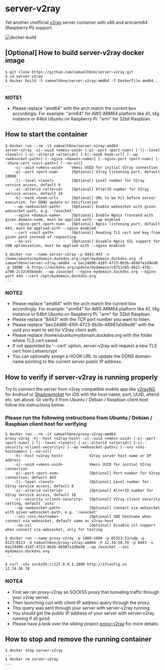 # server-v2ray

Yet another unofficial [v2ray](https://github.com/v2ray) server container with x86 and arm/arm64 (Raspberry Pi) support.

![docker-build](https://github.com/samuelhbne/server-v2ray/workflows/docker-buildx-latest/badge.svg)

## [Optional] How to build server-v2ray docker image

```shell
$ git clone https://github.com/samuelhbne/server-v2ray.git
$ cd server-v2ray
$ docker build -t samuelhbne/server-v2ray:amd64 -f Dockerfile.amd64 .
...
```

### NOTE1

- Please replace "amd64" with the arch match the current box accordingly. For example: "arm64" for AWS ARM64 platform like A1, t4g instance or 64bit Ubuntu on Raspberry Pi. "arm" for 32bit Raspbian.

## How to start the container

```shell
$ docker run --rm -it samuelhbne/server-v2ray:amd64
server-v2ray -u|--uuid <vmess-uuid> [-p|--port <port-num>] [-l|--level <level>] [-a|--alterid <alterid>] [-k|--hook hook-url] [--wp <websocket-path>] [--nginx <domain-name>] [--nginx-port <port-num>] [--share-cert <cert-path>] [--no-ssl]
    -u|--uuid <vmess-uuid>    Vmess UUID for initial V2ray connection
    -p|--port <port-num>      [Optional] V2ray listening port, default 10086
    -l|--level <level>        [Optional] Level number for V2ray service access, default 0
    -a|--alterid <alterid>    [Optional] AlterID number for V2ray service access, default 16
    -k|--hook <hook-url>      [Optional] URL to be hit before server execution, for DDNS update or notification
    --wp <websocket-path>     [Optional] Enable websocket with given websocket-path, e.g. '/wsocket'
    --nginx <domain-name>     [Optional] Enable Ngnix frontend with given domain-name, must be applied with --wp enabled
    --nginx-port <port-num>   [Optional] Ngnix listening port, default 443, must be applied with --nginx enabled
    --cert <cert-path>        [Optional] Reading TLS cert and key from given path instead of requesting
    --no-ssl                  [Optional] Disable Ngnix SSL support for CDN optimisation, must be applied with --nginx enabled

$ docker run --name server-v2ray -p 8443:443 -v /home/ubuntu/mydomain.duckdns.org:/opt/mydomain.duckdns.org -d samuelhbne/server-v2ray:amd64 -u bec24d96-410f-4723-8b3b-46987a1d9ed8 -p 10086 -k https://duckdns.org/update/mydomain/c9711c65-db21-4f8c-a790-2c32c93bde8c --wp /wsocket --nginx mydomain.duckdns.org --nginx-port 443 --cert /opt/mydomain.duckdns.org
...
```

### NOTE2

- Please replace "amd64" with the arch match the current box accordingly. For example: "arm64" for AWS ARM64 platform like A1, t4g instance or 64bit Ubuntu on Raspberry Pi. "arm" for 32bit Raspbian.
- Please replace "8443" with the TCP port number you want to listen.
- Please replace "bec24d96-410f-4723-8b3b-46987a1d9ed8" with the uuid you want to set for V2ray client auth.
- Please replace /home/ubuntu/mydomain.duckdns.org with the folder where TLS cert saved.
- If not appointed by '--cert' option, server-v2ray will request a new TLS cert from Letsencrypt
- You can optionally assign a HOOK-URL to update the DDNS domain-name pointing to the current server public IP address.

## How to verify if server-v2ray is running properly

Try to connect the server from v2ray compatible mobile app like [v2rayNG](https://github.com/2dust/v2rayNG) for Android or [Shadowrocket](https://apps.apple.com/us/app/shadowrocket/id932747118) for iOS with the host-name, port, UUID, alterid etc. set above. Or verify it from Ubuntu / Debian / Raspbian client host follow the instructions below.

### Please run the following instructions from Ubuntu / Debian / Raspbian client host for verifying

```shell
$ docker run --rm -it samuelhbne/proxy-v2ray:amd64
proxy-v2ray -h|--host <v2ray-host> -u|--uuid <vmess-uuid> [-p|--port <port-num>] [-l|--level <level>] [-a|--alterid <alterid>] [-s|--security <client-security>] [--wp <websocket-path>] [--sni <sni-hostname>] [--no-ssl]
    -h|--host <v2ray-host>            V2ray server host name or IP address
    -u|--uuid <vmess-uuid>            Vmess UUID for initial V2ray connection
    -p|--port <port-num>              [Optional] Port number for V2ray connection, default 443
    -l|--level <level>                [Optional] Level number for V2ray service access, default 0
    -a|--alterid <alterid>            [Optional] AlterID number for V2ray service access, default 16
    -s|--security <client-security>   [Optional] V2ray client security setting, default 'auto'
    --wp <websocket-path>             [Optional] Connect via websocket with given websocket-path, e.g. '/wsocket'
    --sni <sni-hostname>              [Optional] SNI hostname when connect via websocket, default same as v2ray-host
    --no-ssl                          [Optional] Disable ssl support when connect via websocket, only for testing

$ docker run --name proxy-v2ray -p 1080:1080 -p 65353:53/udp -p 8123:8123 -d samuelhbne/proxy-v2ray:amd64 -h 12.34.56.78 -p 8443 -u bec24d96-410f-4723-8b3b-46987a1d9ed8 --wp /wsocket --sni mydomain.duckdns.org
...

$ curl -sSx socks5h://127.0.0.1:1080 http://ifconfig.co
12.34.56.78
```

### NOTE4

- First we ran proxy-v2ray as SOCKS5 proxy that tunneling traffic through your v2ray server.
- Then launching curl with client-IP address query through the proxy.
- This query was sent through your server with server-v2ray running.
- You should get the public IP address of your server with server-v2ray running if all good.
- Please have a look over the sibling project [proxy-v2ray](https://github.com/samuelhbne/proxy-v2ray) for more details.

## How to stop and remove the running container

```shell
$ docker stop server-v2ray
...
$ docker rm server-v2ray
...
```
